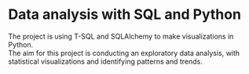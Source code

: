 ﻿# Data analysis with SQL and Python

The project is using T-SQL and SQLAlchemy to make visualizations in Python.  
The aim for this project is conducting an exploratory data analysis, with statistical visualizations and identifying patterns and trends.
